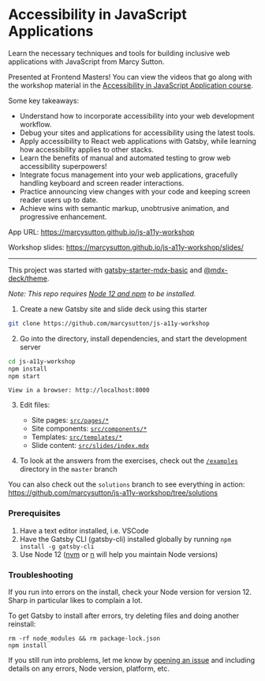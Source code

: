 # Accessibility in JavaScript Applications

Learn the necessary techniques and tools for building inclusive web applications with JavaScript from Marcy Sutton.

Presented at Frontend Masters! You can view the videos that go along with the workshop material in the [Accessibility in JavaScript Application course](https://frontendmasters.com/courses/javascript-accessibility/).

Some key takeaways:

- Understand how to incorporate accessibility into your web development workflow.
- Debug your sites and applications for accessibility using the latest tools.
- Apply accessibility to React web applications with Gatsby, while learning how accessibility applies to other stacks.
- Learn the benefits of manual and automated testing to grow web accessibility superpowers!
- Integrate focus management into your web applications, gracefully handling keyboard and screen reader interactions.
- Practice announcing view changes with your code and keeping screen reader users up to date.
- Achieve wins with semantic markup, unobtrusive animation, and progressive enhancement.

App URL: https://marcysutton.github.io/js-a11y-workshop

Workshop slides: https://marcysutton.github.io/js-a11y-workshop/slides/

---

This project was started with [gatsby-starter-mdx-basic](https://github.com/christopherbiscardi/gatsby-starter-mdx-basic) and [@mdx-deck/theme](https://github.com/jxnblk/mdx-deck/tree/master/packages/gatsby-theme).

_Note: This repo requires [Node 12 and npm](https://nodejs.org) to be installed._

1. Create a new Gatsby site and slide deck using this starter

```sh
git clone https://github.com/marcysutton/js-a11y-workshop
```

2. Go into the directory, install dependencies, and start the development server

```sh
cd js-a11y-workshop
npm install
npm start
```

    View in a browser: http://localhost:8000

3. Edit files:

    - Site pages: [`src/pages/*`](https://github.com/marcysutton/js-a11y-workshop/blob/master/src/pages)
    - Site components: [`src/components/*`](https://github.com/marcysutton/js-a11y-workshop/blob/master/src/components)
    - Templates: [`src/templates/*`](https://github.com/marcysutton/js-a11y-workshop/blob/master/src/templates)
    - Slide content: [`src/slides/index.mdx`](https://github.com/marcysutton/js-a11y-workshop/blob/master/src/slides/index.mdx)

4. To look at the answers from the exercises, check out the [`/examples`](https://github.com/marcysutton/js-a11y-workshop/blob/master/examples) directory in the `master` branch

You can also check out the `solutions` branch to see everything in action: https://github.com/marcysutton/js-a11y-workshop/tree/solutions

### Prerequisites

1. Have a text editor installed, i.e. VSCode
2. Have the Gatsby CLI (gatsby-cli) installed globally by running ```npm install -g gatsby-cli```
3. Use Node 12 ([nvm](https://github.com/nvm-sh/nvm) or [n](https://github.com/tj/n) will help you maintain Node versions)

### Troubleshooting

If you run into errors on the install, check your Node version for version 12. Sharp in particular likes to complain a lot.

To get Gatsby to install after errors, try deleting files and doing another reinstall:

```
rm -rf node_modules && rm package-lock.json
npm install
```

If you still run into problems, let me know by [opening an issue](https://github.com/marcysutton/js-a11y-workshop/issues/new) and including details on any errors, Node version, platform, etc.
